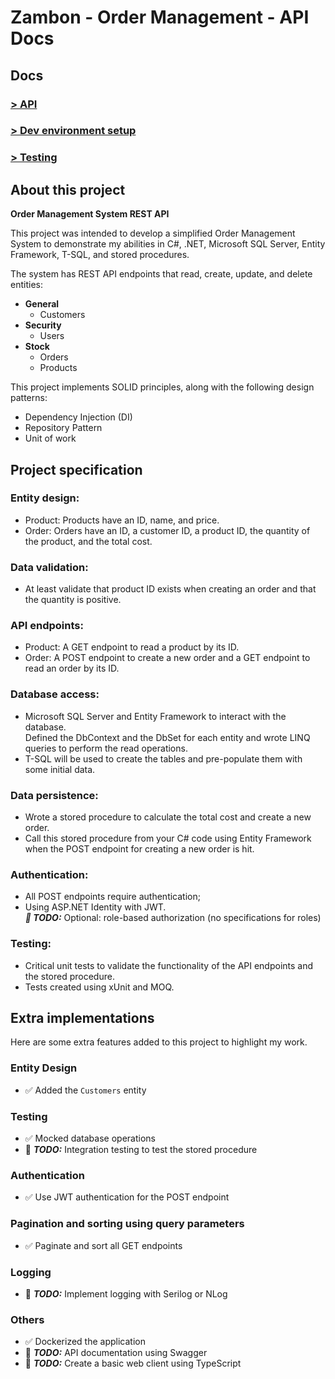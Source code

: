 
# Zambon - Order Management - API Docs

## Docs

### [> API](/Docs/API.md)
### [> Dev environment setup](/Docs/DevSetup.md)
### [> Testing](/Docs/Testing.md)


## About this project
<b>Order Management System REST API</b>

This project was intended to develop a simplified Order Management System to demonstrate my abilities in C#, .NET, Microsoft SQL Server, Entity Framework, T-SQL, and stored procedures.

The system has REST API endpoints that read, create, update, and delete entities:

* **General**
  * Customers
* **Security**
  * Users
* **Stock**
  * Orders
  * Products

This project implements SOLID principles, along with the following design patterns:

* Dependency Injection (DI) 
* Repository Pattern 
* Unit of work 


## Project specification

### Entity design:
* Product: Products have an ID, name, and price.
* Order: Orders have an ID, a customer ID, a product ID, the quantity of the product, and the total cost.

### Data validation:
* At least validate that product ID exists when creating an order and that the quantity is positive.

### API endpoints:
* Product: A GET endpoint to read a product by its ID.
* Order: A POST endpoint to create a new order and a GET endpoint to read an order by its ID.

### Database access:
* Microsoft SQL Server and Entity Framework to interact with the database.<br />
 Defined the DbContext and the DbSet for each entity and wrote LINQ queries to perform the read operations.
* T-SQL will be used to create the tables and pre-populate them with some initial data.

### Data persistence:
* Wrote a stored procedure to calculate the total cost and create a new order.
* Call this stored procedure from your C# code using Entity Framework when the POST endpoint for creating a new order is hit.

### Authentication:
* All POST endpoints require authentication;
* Using ASP.NET Identity with JWT.<br />
***:large_orange_diamond: TODO:*** Optional: role-based authorization (no specifications for roles) 

### Testing:
* Critical unit tests to validate the functionality of the API endpoints and the stored procedure.
* Tests created using xUnit and MOQ.


## Extra implementations
Here are some extra features added to this project to highlight my work.

### Entity Design
* :white_check_mark: Added the ```Customers``` entity

### Testing
* :white_check_mark: Mocked database operations
* :black_square_button: ***TODO:*** Integration testing to test the stored procedure

### Authentication
* :white_check_mark: Use JWT authentication for the POST endpoint

### Pagination and sorting using query parameters
* :white_check_mark: Paginate and sort all GET endpoints

### Logging
* :black_square_button: ***TODO:*** Implement logging with Serilog or NLog

### Others
* :white_check_mark: Dockerized the application
* :black_square_button: ***TODO:*** API documentation using Swagger
* :black_square_button: ***TODO:*** Create a basic web client using TypeScript 
